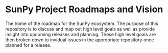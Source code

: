 # SunPy Project Roadmaps and Vision
The home of the roadmap for the SunPy ecosystem. The purpose of this repository is to discuss and map out high level goals as well as provide insight into upcoming releases and planning. These high level goals are then broken down to invidual issues in the appropriate repository once planned for a release.
